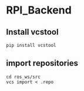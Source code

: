 # RPI_Backend

## Install vcstool
```
pip install vcstool
```
## import repositories
```
cd ros_ws/src
vcs import < .repo
```